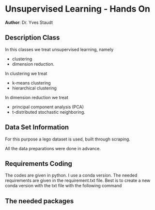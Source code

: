 # Unsupervised Learning - Hands On
**Author**: Dr. Yves Staudt

## Description Class
In this classes we treat unsupervised learning, namely

- clustering
- dimension reduction.

In clustering we treat 
- k-means clustering
- hierarchical clustering

In dimension reduction we treat 
- principal component analysis (PCA)
- t-distributed stochastic neighboring.

## Data Set Information
For this purpose a lego dataset is used, built through scraping. 

All the data preparations were done in advance. 


## Requirements Coding
The codes are given in python. I use a conda version. The needed requirements are given in the requirement.txt file. 
Best is to create a new conda version with the txt file with the following command 


The needed packages 
-

